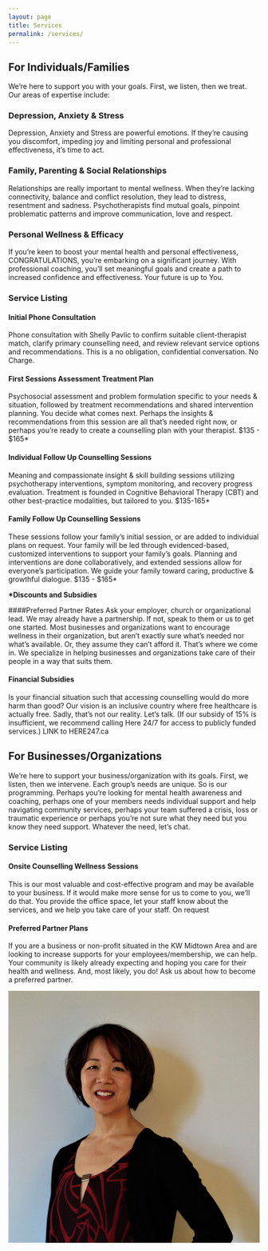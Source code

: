 ```yaml
---
layout: page
title: Services
permalink: /services/
---
```


## For Individuals/Families

We’re here to support you with your goals. First, we listen, then we treat. 
Our areas of expertise include:

### Depression, Anxiety & Stress

Depression, Anxiety and Stress are powerful emotions. If they’re causing you discomfort, impeding joy and limiting personal and professional effectiveness, it’s time to act.

### Family, Parenting & Social Relationships 

Relationships are really important to mental wellness. When they’re lacking connectivity, balance and conflict resolution, they lead to distress, resentment and sadness. Psychotherapists find mutual goals, pinpoint problematic patterns and improve communication, love and respect. 

### Personal Wellness & Efficacy 

If you’re keen to boost your mental health and personal effectiveness, CONGRATULATIONS, you’re embarking on a significant journey. With professional coaching, you’ll set meaningful goals and create a path to increased confidence and effectiveness. Your future is up to You. 

### Service Listing

#### Initial Phone Consultation
Phone consultation with Shelly Pavlic to confirm suitable client-therapist match, clarify primary counselling need, and review relevant service options and recommendations. This is a no obligation, confidential conversation. No Charge.

#### First Sessions Assessment Treatment Plan
Psychosocial assessment and problem formulation specific to your needs & situation, followed by treatment recommendations and shared intervention planning. You decide what comes next. Perhaps the insights & recommendations from this session are all that’s needed right now, or perhaps you’re ready to create a counselling plan with your therapist. $135 - $165*

#### Individual Follow Up Counselling Sessions
Meaning and compassionate insight & skill building sessions utilizing psychotherapy interventions, symptom monitoring, and recovery progress evaluation. Treatment is founded in Cognitive Behavioral Therapy (CBT) and other best-practice modalities, but tailored to you. $135-165*

#### Family Follow Up Counselling Sessions
These sessions follow your family’s initial session, or are added to individual plans on request. Your family will be led through evidenced-based, customized interventions to support your family’s goals. Planning and interventions are done collaboratively, and extended sessions allow for everyone’s participation. We guide your family toward caring, productive & growthful dialogue. $135 - $165*

**\*Discounts and Subsidies**

####Preferred Partner Rates
Ask your employer, church or organizational lead. We may already have a partnership. If not, speak to them or us to get one started. Most businesses and organizations want to encourage wellness in their organization, but aren’t exactly sure what’s needed nor what’s available. Or, they assume they can’t afford it. That’s where we come in. We specialize in helping businesses and organizations take care of their people in a way that suits them.

#### Financial Subsidies
Is your financial situation such that accessing counselling would do more harm than good? Our vision is an inclusive country where free healthcare is actually free. Sadly, that’s not our reality. Let’s talk. (If our subsidy of 15% is insufficient, we recommend calling Here 24/7 for access to publicly funded services.) LINK to HERE247.ca


## For Businesses/Organizations

We’re here to support your business/organization with its goals. First, we listen, then we intervene. Each group’s needs are unique. So is our programming. Perhaps you’re looking for mental health awareness and coaching, perhaps one of your members needs individual support and help navigating community services, perhaps your team suffered a crisis, loss or traumatic experience or perhaps you’re not sure what they need but you know they need support. Whatever the need, let’s chat.

### Service Listing

#### Onsite Counselling Wellness Sessions
This is our most valuable and cost-effective program and may be available to your business. If it would make more sense for us to come to you, we’ll do that. You provide the office space, let your staff know about the services, and we help you take care of your staff. On request

#### Preferred Partner Plans
If you are a business or non-profit situated in the KW Midtown Area and are looking to increase supports for your employees/membership, we can help. Your community is likely already expecting and hoping you care for their health and wellness.  And, most likely, you do! Ask us about how to become a preferred partner.

<img src="/assets/images/shelly-1.jpg" alt="" class="image-float-left">